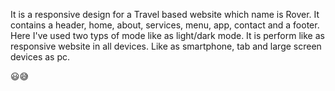 It is a responsive design for a Travel based website which name is Rover. It contains a header, home, about, services, menu, app, contact and a footer. Here I've used two typs of mode like as light/dark mode. It is perform like as responsive website in all devices. Like as smartphone, tab and large screen devices as pc.

😃😅 

